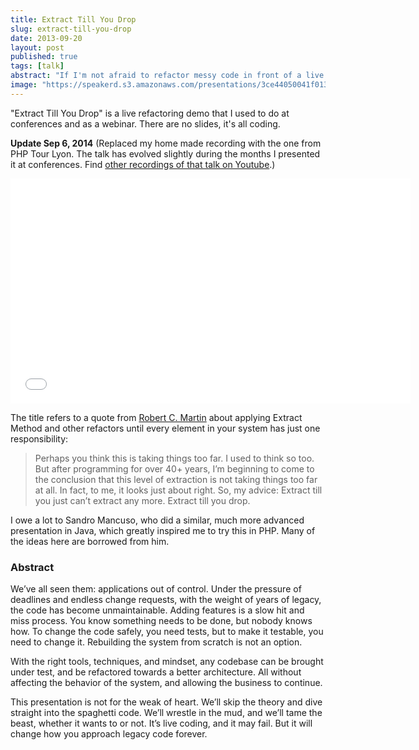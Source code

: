 ```yaml
---
title: Extract Till You Drop
slug: extract-till-you-drop
date: 2013-09-20
layout: post
published: true
tags: [talk]
abstract: "If I'm not afraid to refactor messy code in front of a live audience, you shouldn't be afraid to do it in the comfort of your office."
image: "https://speakerd.s3.amazonaws.com/presentations/3ce44050041f0131954556f7ac4f018a/slide_0.jpg?1392394580"
---
```


"Extract Till You Drop" is a live refactoring demo that I used to do at conferences and as a webinar. There are no slides, it's all coding.

**Update Sep 6, 2014** (Replaced my home made recording with the one from PHP Tour Lyon. The talk has evolved slightly during the months I presented it at conferences. Find [other recordings of that talk on Youtube](https://www.youtube.com/playlist?list=PLKpYkFzrFTkGXp_AODGIyiNrm5wdySghs).)

<iframe width="640" height="360" src="//www.youtube-nocookie.com/embed/1_dpOZmKXBw" frameborder="0" allowfullscreen></iframe>


The title refers to a quote from [Robert C. Martin](https://sites.google.com/site/unclebobconsultingllc/one-thing-extract-till-you-drop) about applying Extract Method and other refactors until every element in your
  system has just one responsibility:

<blockquote>Perhaps you think this is taking things too far. I used to think so too. But after programming for over 40+
years, I’m beginning to come to the conclusion that this level of extraction is not taking things too far at all. In fact,
to me, it looks just about right. So, my advice: Extract till you just can’t extract any more. Extract till you drop.</blockquote>

I owe a lot to Sandro Mancuso, who did a similar, much more advanced presentation in Java, which greatly inspired me to try this in PHP. Many of the ideas here are borrowed from him.


### Abstract

We’ve all seen them: applications out of control. Under the pressure of deadlines and endless change requests, with the
weight of years of legacy, the code has become unmaintainable. Adding features is a slow hit and miss process. You know
something needs to be done, but nobody knows how. To change the code safely, you need tests, but to make it testable,
you need to change it. Rebuilding the system from scratch is not an option.

With the right tools, techniques, and mindset, any codebase can be brought under test, and be refactored towards a better
architecture. All without affecting the behavior of the system, and allowing the business to continue.

This presentation is not for the weak of heart. We’ll skip the theory and dive straight into the spaghetti code. We’ll
wrestle in the mud, and we’ll tame the beast, whether it wants to or not. It’s live coding, and it may fail. But it will
change how you approach legacy code forever.

<script async class="speakerdeck-embed" data-id="3ce44050041f0131954556f7ac4f018a" data-ratio="1.33333333333333" src="//speakerdeck.com/assets/embed.js"></script>

